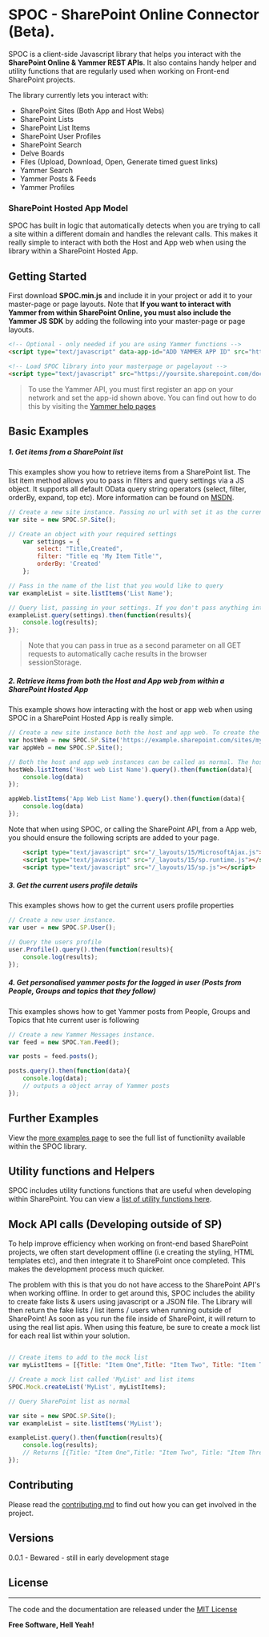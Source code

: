 # SPOC - SharePoint Online Connector (Beta).

SPOC is a client-side Javascript library that helps you interact with the **SharePoint Online & Yammer REST APIs**. It also contains handy helper and utility functions that are regularly used when working on Front-end SharePoint projects.

The library currently lets you interact with:

  - SharePoint Sites (Both App and Host Webs)
  - SharePoint Lists
  - SharePoint List Items
  - SharePoint User Profiles
  - SharePoint Search
  - Delve Boards
  - Files (Upload, Download, Open, Generate timed guest links)
  - Yammer Search
  - Yammer Posts & Feeds
  - Yammer Profiles

### SharePoint Hosted App Model
SPOC has built in logic that automatically detects when you are trying to call a site within a different domain and handles the relevant calls. This makes it really simple to interact with both the Host and App web when using the library within a SharePoint Hosted App.

## Getting Started
First download  **SPOC.min.js** and include it in your project or add it to your master-page or page layouts. Note that **If you want to interact with Yammer from within SharePoint Online, you must also include the Yammer JS SDK** by adding the following into your master-page or page layouts.

```html
<!-- Optional - only needed if you are using Yammer functions -->
<script type="text/javascript" data-app-id="ADD YAMMER APP ID" src="https://c64.assets-yammer.com/assets/platform_js_sdk.js"></script>

<!-- Load SPOC library into your masterpage or pagelayout -->
<script type="text/javascript" src="https://yoursite.sharepoint.com/document_library/SPOC.min.js"></script>

```

> To use the Yammer API, you must first register an app on your network and set the app-id shown above. You can find out how to do this by visiting the [Yammer help pages](https://developer.yammer.com/docs/app-registration)


## Basic Examples
##### 1. Get items from a SharePoint list
This examples show you how to retrieve items from a SharePoint list. The list item method allows you to pass in filters and query settings via a JS object. It supports all default OData query string operators (select, filter, orderBy, expand, top etc). More information can be found on [MSDN](https://msdn.microsoft.com/en-us/library/office/fp142385.aspx#sectionSection0).

```javascript
// Create a new site instance. Passing no url with set it as the current site
var site = new SPOC.SP.Site();

// Create an object with your required settings
    var settings = {
        select: "Title,Created",
        filter: "Title eq 'My Item Title'",
        orderBy: 'Created'
    };

// Pass in the name of the list that you would like to query
var exampleList = site.listItems('List Name');

// Query list, passing in your settings. If you don't pass anything into the query, it will return all items.
exampleList.query(settings).then(function(results){
    console.log(results);
});

```
> Note that you can pass in true as a second parameter on all GET requests to automatically cache results in the browser sessionStorage.

##### 2. Retrieve items from both the Host and App web from within a SharePoint Hosted App
This example shows how interacting with the host or app web when using SPOC in a SharePoint Hosted App is really simple.
```javascript
// Create a new site instance both the host and app web. To create the app web, leave the site param empty. To create the host web, pass your host web url into the site param.
var hostWeb = new SPOC.SP.Site('https://example.sharepoint.com/sites/mysite');
var appWeb = new SPOC.SP.Site();

// Both the host and app web instances can be called as normal. The hostWeb call will automatically use the SP xdomain logic.
hostWeb.listItems('Host web List Name').query().then(function(data){
    console.log(data)
});

appWeb.listItems('App Web List Name').query().then(function(data){
    console.log(data)
});

```

Note that when using SPOC, or calling the SharePoint API, from a App web, you should ensure the following scripts are added to your page.

```html
    <script type="text/javascript" src="/_layouts/15/MicrosoftAjax.js"></script>
    <script type="text/javascript" src="/_layouts/15/sp.runtime.js"></script>
    <script type="text/javascript" src="/_layouts/15/sp.js"></script>
```

##### 3. Get the current users profile details
This examples shows how to get the current users profile properties

```javascript
// Create a new user instance.
var user = new SPOC.SP.User();

// Query the users profile
user.Profile().query().then(function(results){
    console.log(results);
});

```

##### 4. Get personalised yammer posts for the logged in user (Posts from People, Groups and topics that they follow)
This examples shows how to get Yammer posts from People, Groups and Topics that hte current user is following
```javascript
// Create a new Yammer Messages instance.
var feed = new SPOC.Yam.Feed();

var posts = feed.posts();

posts.query().then(function(data){
    console.log(data);
    // outputs a object array of Yammer posts
});
```
## Further Examples
View the [more examples page](https://github.com/wearearchitect/SPOC/blob/master/docs/examples.md) to see the full list of functionilty available within the SPOC library.

## Utility functions and Helpers
SPOC includes utility functions functions that are useful when developing within SharePoint. You can view a [list of utility functions here](https://github.com/wearearchitect/SPOC/blob/master/docs/utils.md).

## Mock API calls (Developing outside of SP)
To help improve efficiency when working on front-end based SharePoint projects, we often start development offline (i.e creating the styling, HTML templates etc), and then integrate it to SharePoint once completed. This makes the development process much quicker.

The problem with this is that you do not have access to the SharePoint API's when working offline. In order to get around this, SPOC includes the ability to create fake lists & users using javascript or a JSON file. The Library will then return the fake lists / list items / users when running outside of SharePoint! As soon as you run the file inside of SharePoint, it will return to using the real list apis. When using this feature, be sure to create a mock list for each real list within your solution.

```javascript

// Create items to add to the mock list
var myListItems = [{Title: "Item One",Title: "Item Two", Title: "Item Three"}];

// Create a mock list called 'MyList' and list items
SPOC.Mock.createList('MyList', myListItems);

// Query SharePoint list as normal

var site = new SPOC.SP.Site();
var exampleList = site.listItems('MyList');

exampleList.query().then(function(results){
    console.log(results);
    // Returns [{Title: "Item One",Title: "Item Two", Title: "Item Three"}]
});

```

## Contributing
Please read the [contributing.md](https://github.com/wearearchitect/SPOC/blob/master/docs/contributing.md) to find out how you can get involved in the project.

## Versions
0.0.1 - Bewared - still in early development stage

## License
----
The code and the documentation are released under the [MIT License](https://github.com/wearearchitect/SPOC/blob/master/LICENSE)

**Free Software, Hell Yeah!**

